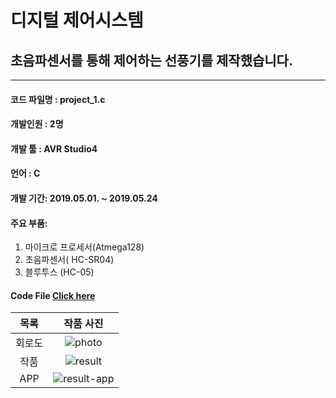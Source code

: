 # 디지털 제어시스템

## 초음파센서를 통해 제어하는 선풍기를 제작했습니다.

---

#### 코드 파일명 : project_1.c

#### 개발인원 : 2명

#### 개발 툴 : AVR Studio4

#### 언어 : C

#### 개발 기간: 2019.05.01. ~ 2019.05.24

#### 주요 부품:

1. 마이크로 프로세서(Atmega128)
2. 초음파센서( HC-SR04)
3. 블루투스 (HC-05)

#### Code File [Click here](https://github.com/Won49/Microprocessor-Firmware-Project/blob/master/project_1.c)

|  목록  |                                                      작품 사진                                                       |
| :----: | :------------------------------------------------------------------------------------------------------------------: |
| 회로도 |   ![photo](https://user-images.githubusercontent.com/46555489/119293373-4345f180-bc8d-11eb-833e-c75f9d489cd9.PNG)    |
|  작품  |   ![result](https://user-images.githubusercontent.com/46555489/119293376-45a84b80-bc8d-11eb-8fa2-ea9c6dc2aa41.jpg)   |
|  APP   | ![result-app](https://user-images.githubusercontent.com/46555489/119293381-4640e200-bc8d-11eb-8182-ee97b426e928.jpg) |
